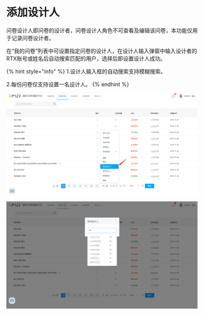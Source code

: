 # 添加设计人

问卷设计人即问卷的设计者，问卷设计人角色不可查看及编辑该问卷，本功能仅用于记录问卷设计者。

在“我的问卷”列表中可设置指定问卷的设计人，在设计人输入弹窗中输入设计者的RTX账号或姓名后自动搜索匹配的用户，选择后即设置设计人成功。

{% hint style="info" %}
1.设计人输入框的自动搜索支持模糊搜索。

2.每份问卷仅支持设置一名设计人。
{% endhint %}

![&#x6DFB;&#x52A0;&#x8BBE;&#x8BA1;&#x4EBA;&#x5165;&#x53E3;](../../.gitbook/assets/image%20%28507%29.png)

![&#x6DFB;&#x52A0;&#x8BBE;&#x8BA1;&#x4EBA;&#x5F39;&#x7A97;](../../.gitbook/assets/image%20%28513%29.png)



